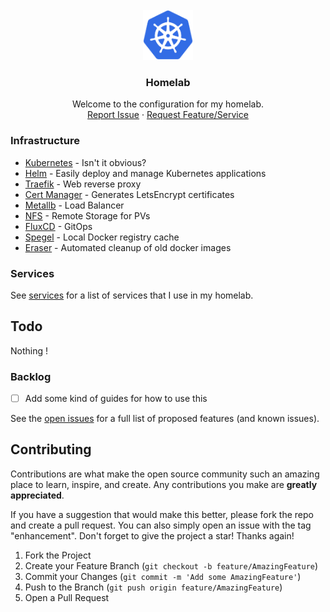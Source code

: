 <!-- PROJECT LOGO -->
<br />
<div align="center">
  <a href="https://git.fascinated.cc/Fascinated/homelab">
    <img src="images/logo.png" alt="Logo" width="80" height="80">
  </a>

<h3 align="center">Homelab</h3>
  <p align="center">
    Welcome to the configuration for my homelab.
    <br />
    <a href="https://git.fascinated.cc/Fascinated/home-ops/issues">Report Issue</a>
    ·
    <a href="https://git.fascinated.cc/Fascinated/home-ops/issues">Request Feature/Service</a>

  </p>
</div>

### Infrastructure

- [Kubernetes][k8s] - Isn't it obvious?
- [Helm][helm] - Easily deploy and manage Kubernetes applications
- [Traefik][traefik] - Web reverse proxy
- [Cert Manager][cert-manager] - Generates LetsEncrypt certificates
- [Metallb][metallb] - Load Balancer
- [NFS][nfs] - Remote Storage for PVs
- [FluxCD][fluxcd] - GitOps
- [Spegel][spegel] - Local Docker registry cache
- [Eraser][eraser] - Automated cleanup of old docker images

### Services

See [services](./kubernetes/apps/production/) for a list of services that I use in my homelab.

<!-- TODO -->

## Todo

Nothing !

### Backlog

- [ ] Add some kind of guides for how to use this

See the [open issues](https://git.fascinated.cc/Fascinated/home-ops/issues) for a full list of proposed features (and known issues).

<!-- CONTRIBUTING -->

## Contributing

Contributions are what make the open source community such an amazing place to learn, inspire, and create. Any contributions you make are **greatly appreciated**.

If you have a suggestion that would make this better, please fork the repo and create a pull request. You can also simply open an issue with the tag "enhancement".
Don't forget to give the project a star! Thanks again!

1. Fork the Project
2. Create your Feature Branch (`git checkout -b feature/AmazingFeature`)
3. Commit your Changes (`git commit -m 'Add some AmazingFeature'`)
4. Push to the Branch (`git push origin feature/AmazingFeature`)
5. Open a Pull Request

<!-- MARKDOWN LINKS & IMAGES -->
<!-- https://www.markdownguide.org/basic-syntax/#reference-style-links -->

[fluxcd]: https://fluxcd.io/
[k8s]: https://kubernetes.io/
[helm]: https://helm.sh/
[traefik]: https://traefik.io/
[cert-manager]: https://cert-manager.io/
[metallb]: https://metallb.org/
[nfs]: https://nfs.fascinated.cc/
[spegel]: https://github.com/spegel-org/spegel/
[eraser]: https://eraser-dev.github.io/
